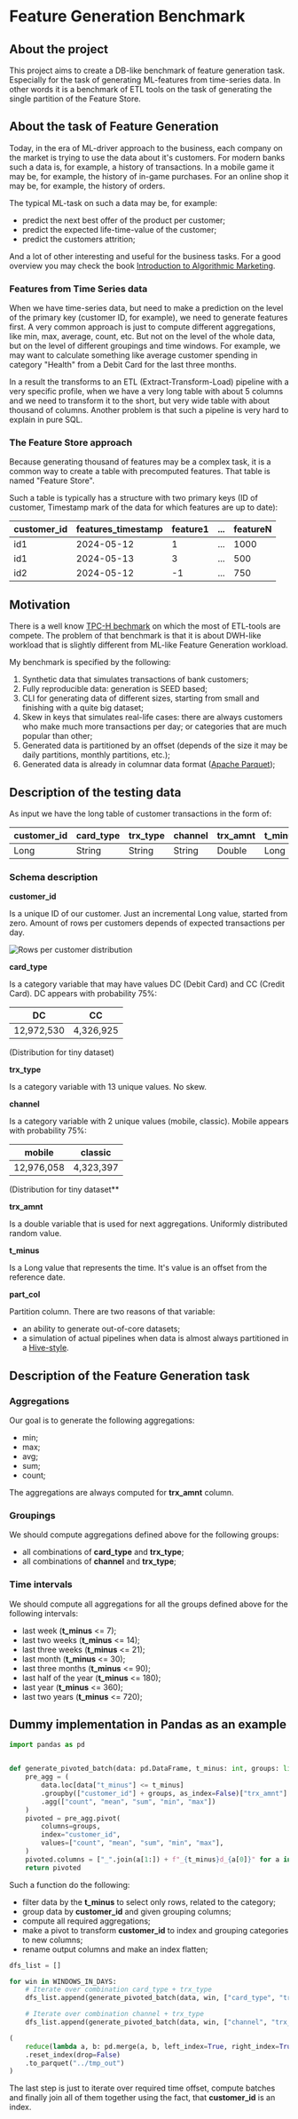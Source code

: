 # Feature Generation Benchmark

## About the project

This project aims to create a DB-like benchmark of feature generation task. Especially for the task of generating ML-features from time-series data. In other words it is a benchmark of ETL tools on the task of generating the single partition of the Feature Store.

## About the task of Feature Generation

Today, in the era of ML-driver approach to the business, each company on the market is trying to use the data about it's customers. For modern banks such a data is, for example, a history of transactions. In a mobile game it may be, for example, the history of in-game purchases. For an online shop it may be, for example, the history of orders.

The typical ML-task on such a data may be, for example:

- predict the next best offer of the product per customer;
- predict the expected life-time-value of the customer;
- predict the customers attrition;

And a lot of other interesting and useful for the business tasks. For a good overview you may check the book [Introduction to Algorithmic Marketing](https://www.algorithmicmarketingbook.com/).

### Features from Time Series data

When we have time-series data, but need to make a prediction on the level of the primary key (customer ID, for example), we need to generate features first. A very common approach is just to compute different aggregations, like min, max, average, count, etc. But not on the level of the whole data, but on the level of different groupings and time windows. For example, we may want to calculate something like average customer spending in category "Health" from a Debit Card for the last three months.

In a result the transforms to an ETL (Extract-Transform-Load) pipeline with a very specific profile, when we have a very long table with about 5 columns and we need to transform it to the short, but very wide table with about thousand of columns. Another problem is that such a pipeline is very hard to explain in pure SQL.

### The Feature Store approach

Because generating thousand of features may be a complex task, it is a common way to create a table with precomputed features. That table is named "Feature Store".

Such a table is typically has a structure with two primary keys (ID of customer, Timestamp mark of the data for which features are up to date):

| customer_id | features_timestamp | feature1 | ... | featureN |
| ----------- | ------------------ | -------- | --- | -------- |
| id1         | 2024-05-12         | 1        | ... | 1000     |
| id1         | 2024-05-13         | 3        | ... | 500      |
| id2         | 2024-05-12         | -1       | ... | 750      |

## Motivation

There is a well know [TPC-H bechmark](https://www.tpc.org/tpch/) on which the most of ETL-tools are compete. The problem of that benchmark is that it is about DWH-like workload that is slightly different from ML-like Feature Generation workload.

My benchmark is specified by the following:

1. Synthetic data that simulates transactions of bank customers;
2. Fully reproducible data: generation is SEED based;
3. CLI for generating data of different sizes, starting from small and finishing with a quite big dataset;
4. Skew in keys that simulates real-life cases: there are always customers who make much more transactions per day; or categories that are much popular than other;
5. Generated data is partitioned by an offset (depends of the size it may be daily partitions, monthly partitions, etc.);
6. Generated data is already in columnar data format ([Apache Parquet](https://parquet.apache.org/));

## Description of the testing data

As input we have the long table of customer transactions in the form of:

| customer_id | card_type | trx_type | channel | trx_amnt | t_minus | part_col |
|-------------|-----------|----------|---------|----------|---------|----------|
| Long        | String    | String   | String  | Double   | Long    | String   |

### Schema description

**customer_id**

Is a unique ID of our customer. Just an incremental Long value, started from zero. Amount of rows per customers depends of expected transactions per day.

![Rows per customer distribution](static/rows_per_key.png)

**card_type**

Is a category variable that may have values DC (Debit Card) and CC (Credit Card). DC appears with probability 75%:

| DC         | CC        |
|------------|-----------|
| 12,972,530 | 4,326,925 |

(Distribution for tiny dataset)

**trx_type**

Is a category variable with 13 unique values. No skew.

**channel**

Is a category variable with 2 unique values (mobile, classic). Mobile appears with probability 75%:

| mobile     | classic   |
|------------|-----------|
| 12,976,058 | 4,323,397 |

(Distribution for tiny dataset**

**trx_amnt**

Is a double variable that is used for next aggregations. Uniformly distributed random value.

**t_minus**

Is a Long value that represents the time. It's value is an offset from the reference date.

**part_col**

Partition column. There are two reasons of that variable:

- an ability to generate out-of-core datasets;
- a simulation of actual pipelines when data is almost always partitioned in a [Hive-style](https://athena.guide/articles/hive-style-partitioning).


## Description of the Feature Generation task

### Aggregations

Our goal is to generate the following aggregations:

- min;
- max;
- avg;
- sum;
- count;

The aggregations are always computed for **trx_amnt** column.

### Groupings

We should compute aggregations defined above for the following groups:

- all combinations of **card_type** and **trx_type**;
- all combinations of **channel** and **trx_type**;

### Time intervals

We should compute all aggregations for all the groups defined above for the following intervals:

- last week (**t_minus** <= 7);
- last two weeks (**t_minus** <= 14);
- last three weeks (**t_minus** <= 21);
- last month (**t_minus** <= 30);
- last three months (**t_minus** <= 90);
- last half of the year (**t_minus** <= 180);
- last year (**t_minus** <= 360);
- last two years (**t_minus** <= 720);

## Dummy implementation in Pandas as an example

```python
import pandas as pd


def generate_pivoted_batch(data: pd.DataFrame, t_minus: int, groups: list[str]) -> pd.DataFrame:
    pre_agg = (
        data.loc[data["t_minus"] <= t_minus]
        .groupby(["customer_id"] + groups, as_index=False)["trx_amnt"]
        .agg(["count", "mean", "sum", "min", "max"])
    )
    pivoted = pre_agg.pivot(
        columns=groups,
        index="customer_id",
        values=["count", "mean", "sum", "min", "max"],
    )
    pivoted.columns = ["_".join(a[1:]) + f"_{t_minus}d_{a[0]}" for a in pivoted.columns.to_flat_index()]
    return pivoted
```

Such a function do the following:

- filter data by the **t_minus** to select only rows, related to the category;
- group data by **customer_id** and given grouping columns;
- compute all required aggregations;
- make a pivot to transform **customer_id** to index and grouping categories to new columns;
- rename output columns and make an index flatten;


```python
dfs_list = []

for win in WINDOWS_IN_DAYS:
    # Iterate over combination card_type + trx_type
    dfs_list.append(generate_pivoted_batch(data, win, ["card_type", "trx_type"]))

    # Iterate over combination channel + trx_type
    dfs_list.append(generate_pivoted_batch(data, win, ["channel", "trx_type"]))

(
    reduce(lambda a, b: pd.merge(a, b, left_index=True, right_index=True), dfs_list)
    .reset_index(drop=False)
    .to_parquet("../tmp_out")
)
```

The last step is just to iterate over required time offset, compute batches and finally join all of them together using the fact, that **customer_id** is an index.
